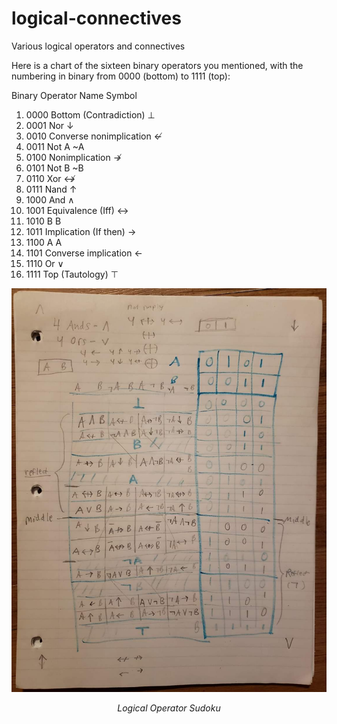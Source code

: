 # logical-connectives
Various logical operators and connectives

Here is a chart of the sixteen binary operators you mentioned, with the numbering in binary from 0000 (bottom) to 1111 (top):

Binary	Operator Name	Symbol
1. 0000	Bottom (Contradiction)	⊥
1. 0001	Nor	↓
1. 0010	Converse nonimplication	↚
1. 0011	Not A	~A
1. 0100	Nonimplication ↛
1. 0101	Not B	~B
1. 0110	Xor	↮
1. 0111	Nand	↑
1. 1000	And	∧
1. 1001	Equivalence (Iff)	↔
1. 1010	B	B
1. 1011	Implication (If then)	→
1. 1100	A	A
1. 1101	Converse implication	←
1. 1110	Or	∨
1. 1111	Top (Tautology)	⊤



<p align="center">
  <img src="logical-sudoku.jpg" width="1000px"/>
  <p align="center"><i>Logical Operator Sudoku</i></p>
</p>
